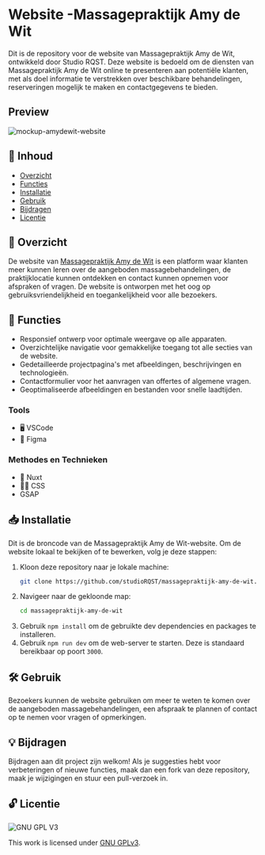 # Website -Massagepraktijk Amy de Wit

Dit is de repository voor de website van Massagepraktijk Amy de Wit, ontwikkeld door Studio RQST. Deze website is bedoeld om de diensten van Massagepraktijk Amy de Wit online te presenteren aan potentiële klanten, met als doel informatie te verstrekken over beschikbare behandelingen, reserveringen mogelijk te maken en contactgegevens te bieden.

## Preview

![mockup-amydewit-website](https://github.com/studioRQST/amy-de-wit/assets/112861375/cf8a5e27-d5e1-4f5e-9ee9-a6ac8d7af33c)


## 📖 Inhoud

- [Overzicht](#overzicht)
- [Functies](#functies)
- [Installatie](#installatie)
- [Gebruik](#gebruik)
- [Bijdragen](#bijdragen)
- [Licentie](#licentie)

## 📄 Overzicht

De website van [Massagepraktijk Amy de Wit](https://www.amydewit.nl/) is een platform waar klanten meer kunnen leren over de aangeboden massagebehandelingen, de praktijklocatie kunnen ontdekken en contact kunnen opnemen voor afspraken of vragen. De website is ontworpen met het oog op gebruiksvriendelijkheid en toegankelijkheid voor alle bezoekers.

## 🚀 Functies

- Responsief ontwerp voor optimale weergave op alle apparaten.
- Overzichtelijke navigatie voor gemakkelijke toegang tot alle secties van de website.
- Gedetailleerde projectpagina's met afbeeldingen, beschrijvingen en technologieën.
- Contactformulier voor het aanvragen van offertes of algemene vragen.
- Geoptimaliseerde afbeeldingen en bestanden voor snelle laadtijden.

### Tools

- 🖥️ VSCode
- 🎨 Figma

### Methodes en Technieken

- 🚀 Nuxt
- 💅🏼 CSS
- GSAP

## 📥 Installatie

Dit is de broncode van de Massagepraktijk Amy de Wit-website. Om de website lokaal te bekijken of te bewerken, volg je deze stappen:

1. Kloon deze repository naar je lokale machine:
   ```bash
   git clone https://github.com/studioRQST/massagepraktijk-amy-de-wit.git
   ```
2. Navigeer naar de gekloonde map:
   ```bash
   cd massagepraktijk-amy-de-wit
   ```
3. Gebruik `npm install` om de gebruikte dev dependencies en packages te installeren.
4. Gebruik `npm run dev` om de web-server te starten. Deze is standaard bereikbaar op poort `3000`.

## 🛠️ Gebruik

Bezoekers kunnen de website gebruiken om meer te weten te komen over de aangeboden massagebehandelingen, een afspraak te plannen of contact op te nemen voor vragen of opmerkingen.

## 💡 Bijdragen

Bijdragen aan dit project zijn welkom! Als je suggesties hebt voor verbeteringen of nieuwe functies, maak dan een fork van deze repository, maak je wijzigingen en stuur een pull-verzoek in.

## 🔓 Licentie

![GNU GPL V3](https://www.gnu.org/graphics/gplv3-127x51.png)

This work is licensed under [GNU GPLv3](./LICENSE).

